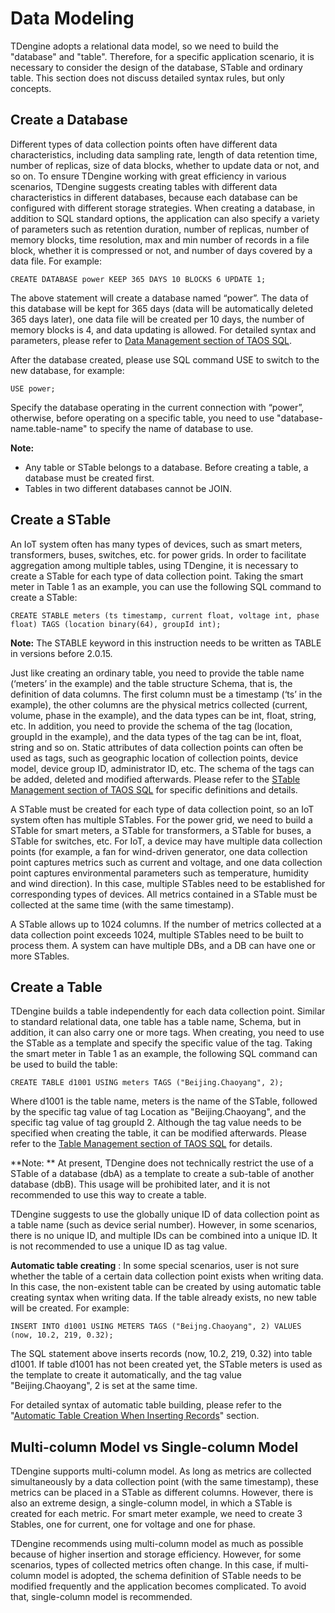 # Data Modeling

TDengine adopts a relational data model, so we need to build the "database" and "table". Therefore, for a specific application scenario, it is necessary to consider the design of the database, STable and ordinary table. This section does not discuss detailed syntax rules, but only concepts.

## <a class="anchor" id="create-db"></a> Create a Database

Different types of data collection points often have different data characteristics, including data sampling rate, length of data retention time, number of replicas, size of data blocks, whether to update data or not, and so on. To ensure TDengine working with great efficiency in various scenarios, TDengine suggests creating tables with different data characteristics in different databases, because each database can be configured with different storage strategies. When creating a database, in addition to SQL standard options, the application can also specify a variety of parameters such as retention duration, number of replicas, number of memory blocks, time resolution, max and min number of records in a file block, whether it is compressed or not, and number of days covered by a data file. For example:

```mysql
CREATE DATABASE power KEEP 365 DAYS 10 BLOCKS 6 UPDATE 1;
```

The above statement will create a database named “power”. The data of this database will be kept for 365 days (data will be automatically deleted 365 days later), one data file will be created per 10 days, the number of memory blocks is 4, and data updating is allowed. For detailed syntax and parameters, please refer to [Data Management section of TAOS SQL](https://www.taosdata.com/en/documentation/taos-sql#management).

After the database created, please use SQL command USE to switch to the new database, for example:

```mysql
USE power;	
```

Specify the database operating in the current connection with “power”, otherwise, before operating on a specific table, you need to use "database-name.table-name" to specify the name of database to use.

**Note:**

- Any table or STable belongs to a database. Before creating a table, a database must be created first.
- Tables in two different databases cannot be JOIN.

## <a class="anchor" id="create-stable"></a> Create a STable

An IoT system often has many types of devices, such as smart meters, transformers, buses, switches, etc. for power grids. In order to facilitate aggregation among multiple tables, using TDengine, it is necessary to create a STable for each type of data collection point. Taking the smart meter in Table 1 as an example, you can use the following SQL command to create a STable:

```mysql
CREATE STABLE meters (ts timestamp, current float, voltage int, phase float) TAGS (location binary(64), groupId int);
```

**Note:** The STABLE keyword in this instruction needs to be written as TABLE in versions before 2.0.15.

Just like creating an ordinary table, you need to provide the table name (‘meters’ in the example) and the table structure Schema, that is, the definition of data columns. The first column must be a timestamp (‘ts’ in the example), the other columns are the physical metrics collected (current, volume, phase in the example), and the data types can be int, float, string, etc. In addition, you need to provide the schema of the tag (location, groupId in the example), and the data types of the tag can be int, float, string and so on. Static attributes of data collection points can often be used as tags, such as geographic location of collection points, device model, device group ID, administrator ID, etc. The schema of the tags can be added, deleted and modified afterwards. Please refer to the [STable Management section of TAOS SQL](https://www.taosdata.com/cn/documentation/taos-sql#super-table) for specific definitions and details.

A STable must be created for each type of data collection point, so an IoT system often has multiple STables. For the power grid, we need to build a STable for smart meters, a STable for transformers, a STable for buses, a STable for switches, etc. For IoT, a device may have multiple data collection points (for example, a fan for wind-driven generator, one data collection point captures metrics such as current and voltage, and one data collection point captures environmental parameters such as temperature, humidity and wind direction). In this case, multiple STables need to be established for corresponding types of devices. All metrics contained in a STable must be collected at the same time (with the same timestamp).

A STable allows up to 1024 columns. If the number of metrics collected at a data collection point exceeds 1024, multiple STables need to be built to process them. A system can have multiple DBs, and a DB can have one or more STables.

## <a class="anchor" id="create-table"></a> Create a Table

TDengine builds a table independently for each data collection point. Similar to standard relational data, one table has a table name, Schema, but in addition, it can also carry one or more tags. When creating, you need to use the STable as a template and specify the specific value of the tag. Taking the smart meter in Table 1 as an example, the following SQL command can be used to build the table:

```mysql
CREATE TABLE d1001 USING meters TAGS ("Beijing.Chaoyang", 2);
```

Where d1001 is the table name, meters is the name of the STable, followed by the specific tag value of tag Location as "Beijing.Chaoyang", and the specific tag value of tag groupId 2. Although the tag value needs to be specified when creating the table, it can be modified afterwards. Please refer to the [Table Management section of TAOS SQL](https://www.taosdata.com/en/documentation/taos-sql#table) for details.

**Note: ** At present, TDengine does not technically restrict the use of a STable of a database (dbA) as a template to create a sub-table of another database (dbB). This usage will be prohibited later, and it is not recommended to use this way to create a table.

TDengine suggests to use the globally unique ID of data collection point as a table name (such as device serial number). However, in some scenarios, there is no unique ID, and multiple IDs can be combined into a unique ID. It is not recommended to use a unique ID as tag value.

**Automatic table creating** : In some special scenarios, user is not sure whether the table of a certain data collection point exists when writing data. In this case, the non-existent table can be created by using automatic table creating syntax when writing data. If the table already exists, no new table will be created. For example:

```mysql
INSERT INTO d1001 USING METERS TAGS ("Beijng.Chaoyang", 2) VALUES (now, 10.2, 219, 0.32);
```

The SQL statement above inserts records (now, 10.2, 219, 0.32) into table d1001. If table d1001 has not been created yet, the STable meters is used as the template to create it automatically, and the tag value "Beijing.Chaoyang", 2 is set at the same time.

For detailed syntax of automatic table building, please refer to the "[Automatic Table Creation When Inserting Records](https://www.taosdata.com/en/documentation/taos-sql#auto_create_table)" section.

## Multi-column Model vs Single-column Model

TDengine supports multi-column model. As long as metrics are collected simultaneously by a data collection point (with the same timestamp), these metrics can be placed in a STable as different columns. However, there is also an extreme design, a single-column model, in which a STable is created for each metric. For smart meter example, we need to create 3 Stables, one for current, one for voltage and one for phase.

TDengine recommends using multi-column model as much as possible because of higher insertion and storage efficiency. However, for some scenarios, types of collected metrics often change. In this case, if multi-column model is adopted, the schema definition of STable needs to be modified frequently and the application becomes complicated. To avoid that, single-column model is recommended.

